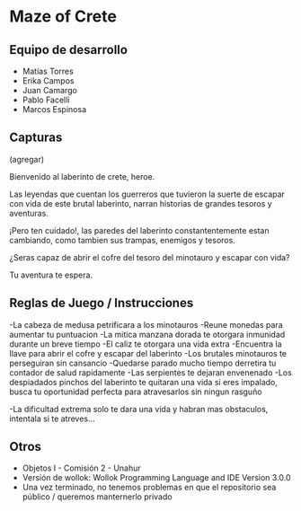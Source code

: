 # Maze of Crete

## Equipo de desarrollo

- Matías Torres
- Erika Campos
- Juan Camargo
- Pablo Facelli
- Marcos Espinosa

## Capturas

(agregar)


Bienvenido al laberinto de crete, heroe.

Las leyendas que cuentan los guerreros que tuvieron la suerte de escapar con vida de este brutal laberinto, narran historias de grandes tesoros y aventuras.

¡Pero ten cuidado!, las paredes del laberinto constantentemente estan cambiando, como tambien sus trampas, enemigos y tesoros.

¿Seras capaz de abrir el cofre del tesoro del minotauro
y escapar con vida?

Tu aventura te espera.

## Reglas de Juego / Instrucciones

-La cabeza de medusa petrificara a los minotauros
-Reune monedas para aumentar tu puntuacion
-La mitica manzana dorada te otorgara inmunidad durante un breve tiempo
-El caliz te otorgara una vida extra
-Encuentra la llave para abrir el cofre y escapar del laberinto
-Los brutales minotauros te perseguiran sin cansancio
-Quedarse parado mucho tiempo derretira tu contador de salud rapidamente
-Las serpientes te dejaran envenenado
-Los despiadados pinchos del laberinto te quitaran una vida si eres impalado, busca tu oportunidad perfecta
para atravesarlos sin ningun rasguño

-La dificultad extrema solo te dara una vida y habran mas obstaculos, intentala si te atreves...

## Otros

- Objetos I - Comisión 2 - Unahur
- Versión de wollok: Wollok Programming Language and IDE Version 3.0.0
- Una vez terminado, no tenemos problemas en que el repositorio sea público / queremos manternerlo privado
